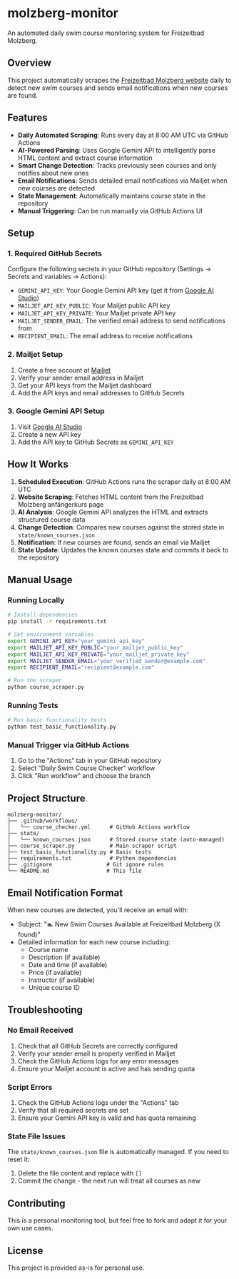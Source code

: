 # molzberg-monitor

An automated daily swim course monitoring system for Freizeitbad Molzberg.

## Overview

This project automatically scrapes the [Freizeitbad Molzberg website](https://www.freizeitbad-molzberg.com/anfangerkurs) daily to detect new swim courses and sends email notifications when new courses are found.

## Features

- **Daily Automated Scraping**: Runs every day at 8:00 AM UTC via GitHub Actions
- **AI-Powered Parsing**: Uses Google Gemini API to intelligently parse HTML content and extract course information
- **Smart Change Detection**: Tracks previously seen courses and only notifies about new ones
- **Email Notifications**: Sends detailed email notifications via Mailjet when new courses are detected
- **State Management**: Automatically maintains course state in the repository
- **Manual Triggering**: Can be run manually via GitHub Actions UI

## Setup

### 1. Required GitHub Secrets

Configure the following secrets in your GitHub repository (Settings → Secrets and variables → Actions):

- `GEMINI_API_KEY`: Your Google Gemini API key (get it from [Google AI Studio](https://makersuite.google.com/app/apikey))
- `MAILJET_API_KEY_PUBLIC`: Your Mailjet public API key
- `MAILJET_API_KEY_PRIVATE`: Your Mailjet private API key
- `MAILJET_SENDER_EMAIL`: The verified email address to send notifications from
- `RECIPIENT_EMAIL`: The email address to receive notifications

### 2. Mailjet Setup

1. Create a free account at [Mailjet](https://www.mailjet.com/)
2. Verify your sender email address in Mailjet
3. Get your API keys from the Mailjet dashboard
4. Add the API keys and email addresses to GitHub Secrets

### 3. Google Gemini API Setup

1. Visit [Google AI Studio](https://makersuite.google.com/app/apikey)
2. Create a new API key
3. Add the API key to GitHub Secrets as `GEMINI_API_KEY`

## How It Works

1. **Scheduled Execution**: GitHub Actions runs the scraper daily at 8:00 AM UTC
2. **Website Scraping**: Fetches HTML content from the Freizeitbad Molzberg anfängerkurs page
3. **AI Analysis**: Google Gemini API analyzes the HTML and extracts structured course data
4. **Change Detection**: Compares new courses against the stored state in `state/known_courses.json`
5. **Notification**: If new courses are found, sends an email via Mailjet
6. **State Update**: Updates the known courses state and commits it back to the repository

## Manual Usage

### Running Locally

```bash
# Install dependencies
pip install -r requirements.txt

# Set environment variables
export GEMINI_API_KEY="your_gemini_api_key"
export MAILJET_API_KEY_PUBLIC="your_mailjet_public_key"
export MAILJET_API_KEY_PRIVATE="your_mailjet_private_key"
export MAILJET_SENDER_EMAIL="your_verified_sender@example.com"
export RECIPIENT_EMAIL="recipient@example.com"

# Run the scraper
python course_scraper.py
```

### Running Tests

```bash
# Run basic functionality tests
python test_basic_functionality.py
```

### Manual Trigger via GitHub Actions

1. Go to the "Actions" tab in your GitHub repository
2. Select "Daily Swim Course Checker" workflow
3. Click "Run workflow" and choose the branch

## Project Structure

```
molzberg-monitor/
├── .github/workflows/
│   └── course_checker.yml      # GitHub Actions workflow
├── state/
│   └── known_courses.json      # Stored course state (auto-managed)
├── course_scraper.py           # Main scraper script
├── test_basic_functionality.py # Basic tests
├── requirements.txt            # Python dependencies
├── .gitignore                 # Git ignore rules
└── README.md                  # This file
```

## Email Notification Format

When new courses are detected, you'll receive an email with:

- Subject: "🏊 New Swim Courses Available at Freizeitbad Molzberg (X found)"
- Detailed information for each new course including:
  - Course name
  - Description (if available)
  - Date and time (if available)
  - Price (if available)
  - Instructor (if available)
  - Unique course ID

## Troubleshooting

### No Email Received

1. Check that all GitHub Secrets are correctly configured
2. Verify your sender email is properly verified in Mailjet
3. Check the GitHub Actions logs for any error messages
4. Ensure your Mailjet account is active and has sending quota

### Script Errors

1. Check the GitHub Actions logs under the "Actions" tab
2. Verify that all required secrets are set
3. Ensure your Gemini API key is valid and has quota remaining

### State File Issues

The `state/known_courses.json` file is automatically managed. If you need to reset it:

1. Delete the file content and replace with `[]`
2. Commit the change - the next run will treat all courses as new

## Contributing

This is a personal monitoring tool, but feel free to fork and adapt it for your own use cases.

## License

This project is provided as-is for personal use.